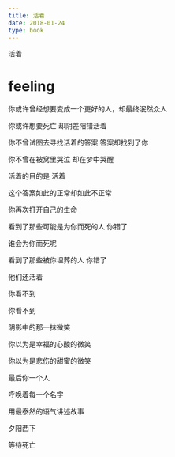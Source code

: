 ```yaml
---
title: 活着
date: 2018-01-24
type: book
---
```


活着


# feeling

你或许曾经想要变成一个更好的人，却最终泯然众人

你或许想要死亡 却阴差阳错活着

你不曾试图去寻找活着的答案 答案却找到了你

你不曾在被窝里哭泣 却在梦中哭醒

活着的目的是 活着

这个答案如此的正常却如此不正常

你再次打开自己的生命

看到了那些可能是为你而死的人 你错了

谁会为你而死呢

看到了那些被你埋葬的人 你错了

他们还活着

你看不到

你看不到

阴影中的那一抹微笑

你以为是幸福的心酸的微笑

你以为是悲伤的甜蜜的微笑

最后你一个人

呼唤着每一个名字

用最泰然的语气讲述故事

夕阳西下

等待死亡
